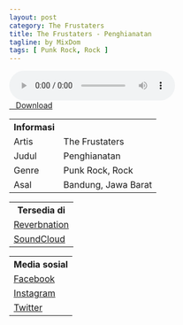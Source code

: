 ```yaml
---
layout: post
category: The Frustaters
title: The Frustaters - Penghianatan
tagline: by MixDom
tags: [ Punk Rock, Rock ]
---
```


<audio class='js-player' style="--plyr-color-main: #212121;" controls>
<source src="https://drive.google.com/uc?authuser=0&id=1Jg-WOaQPvj6SrtHSxbwVN_iJyU5F688E&export=download" type="audio/mp3">
</audio>

<!--more-->

<div class="post-button text-center">
<a target="_blank" class="btn" href="https://drive.google.com/uc?authuser=0&id=1Jg-WOaQPvj6SrtHSxbwVN_iJyU5F688E&export=download">
<i class="fa fa-caret-down" aria-hidden="true"></i>&nbsp; &nbsp;Download
</a>
</div>

<table>
<tr>
<th>Informasi</th>
<th></th>
</tr>
<tr>
<td>Artis</td>
<td>The Frustaters</td>
</tr>
<tr>
<td>Judul</td>
<td>Penghianatan</td>
</tr>
<tr>
<td>Genre</td>
<td>Punk Rock, Rock</td>
</tr>
<tr>
<td>Asal</td>
<td>Bandung, Jawa Barat</td>
</tr>
</table>

<table>
<tr>
<th>Tersedia di</th>
</tr>
<tr>
<td><a href="https://www.reverbnation.com/thefrustaters" target="_blank">Reverbnation</a></td>
</tr>
<tr>
<td><a href="https://soundcloud.com/thefrustaters" target="_blank">SoundCloud</a></td>
</tr>
</table>

<table>
<tr>
<th>Media sosial</th>
</tr>
<tr>
<td><a href="https://facebook.com/100050513828313/" target="_blank">Facebook</a></td>
</tr>
<tr>
<td><a href="https://www.instagram.com/thefrustaters_official/" target="_blank">Instagram</a></td>
</tr>
<tr>
<td><a href="https://twitter.com/thefrustaters1" target="_blank">Twitter</a></td>
</tr>
</table>
